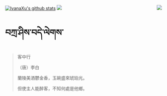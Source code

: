 [![IvanaXu's github stats](https://github-readme-stats.vercel.app/api?username=IvanaXu&show_icons=true&theme=vue-dark)](https://github.com/anuraghazra/github-readme-stats)
<img align="right" src="https://github-readme-stats.vercel.app/api/top-langs/?username=IvanaXu&langs_count=7&theme=graywhite" />
<img src="https://github-readme-stats.vercel.app/api/wakatime?username=IvanaXu&layout=compact&langs_count=6&theme=vue-dark&custom_title=ProgrammingTimes" />
# བཀྲ་ཤིས་བདེ་ལེགས་
> 客中行
> 
> （唐）李白
> 
> 蘭陵美酒鬱金香，玉碗盛來琥珀光。
> 
> 但使主人能醉客，不知何處是他鄉。
>